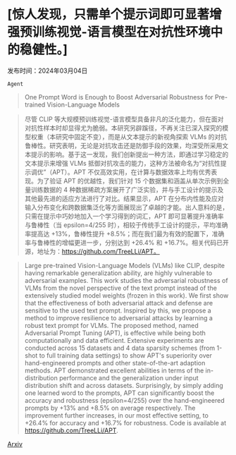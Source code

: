 # [惊人发现，只需单个提示词即可显著增强预训练视觉-语言模型在对抗性环境中的稳健性。]

发布时间：2024年03月04日

`Agent`

> One Prompt Word is Enough to Boost Adversarial Robustness for Pre-trained Vision-Language Models

> 尽管 CLIP 等大规模预训练视觉-语言模型具备非凡的泛化能力，但在面对对抗性样本时却显得尤为脆弱。本研究另辟蹊径，不再关注已深入探究的模型权重（本研究中固定不变），而是从文本提示的新视角探索 VLMs 的对抗鲁棒性。研究表明，无论是对抗攻击还是防御手段的效果，均深受所采用文本提示的影响。基于这一发现，我们创新提出一种方法，即通过学习稳定的文本提示来增强 VLMs 抵御对抗攻击的能力，这种方法被命名为“对抗性提示调优”（APT）。APT 不仅高效实用，在计算与数据效率上均有优秀表现。为了验证 APT 的优越性，我们针对 15 个数据集和涵盖从单次示例到全量训练数据的 4 种数据稀疏方案展开了广泛实验，并与手工设计的提示及其他最先进的适应方法进行了对比。结果显示，APT 在分布内性能及应对输入分布变化和跨数据集泛化等方面展现出了卓越的才能。出人意料的是，只需在提示中巧妙地加入一个学习得到的词汇，APT 即可显著提升准确率与鲁棒性（当 epsilon=4/255 时），相较于传统手工设计的提示，平均准确率提高达 +13%，鲁棒性提升 +8.5%；而在我们最为有效的配置下，准确率与鲁棒性的增幅更进一步，分别达到 +26.4% 和 +16.7%。相关代码已开源，地址为：https://github.com/TreeLLi/APT。

> Large pre-trained Vision-Language Models (VLMs) like CLIP, despite having remarkable generalization ability, are highly vulnerable to adversarial examples. This work studies the adversarial robustness of VLMs from the novel perspective of the text prompt instead of the extensively studied model weights (frozen in this work). We first show that the effectiveness of both adversarial attack and defense are sensitive to the used text prompt. Inspired by this, we propose a method to improve resilience to adversarial attacks by learning a robust text prompt for VLMs. The proposed method, named Adversarial Prompt Tuning (APT), is effective while being both computationally and data efficient. Extensive experiments are conducted across 15 datasets and 4 data sparsity schemes (from 1-shot to full training data settings) to show APT's superiority over hand-engineered prompts and other state-of-the-art adaption methods. APT demonstrated excellent abilities in terms of the in-distribution performance and the generalization under input distribution shift and across datasets. Surprisingly, by simply adding one learned word to the prompts, APT can significantly boost the accuracy and robustness (epsilon=4/255) over the hand-engineered prompts by +13% and +8.5% on average respectively. The improvement further increases, in our most effective setting, to +26.4% for accuracy and +16.7% for robustness. Code is available at https://github.com/TreeLLi/APT.

[Arxiv](https://arxiv.org/abs/2403.01849)